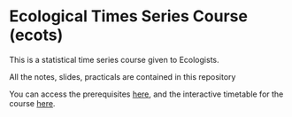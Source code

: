 # Ecological Times Series Course (ecots)

This is a statistical time series course given to Ecologists.

All the notes, slides, practicals are contained in this repository

You can access the prerequisites [here](https://rawgit.com/andrewcparnell/ecots/master/Prerequisites.html), and the interactive timetable for the course [here](https://rawgit.com/andrewcparnell/ecots/master/Timetable.html). 
